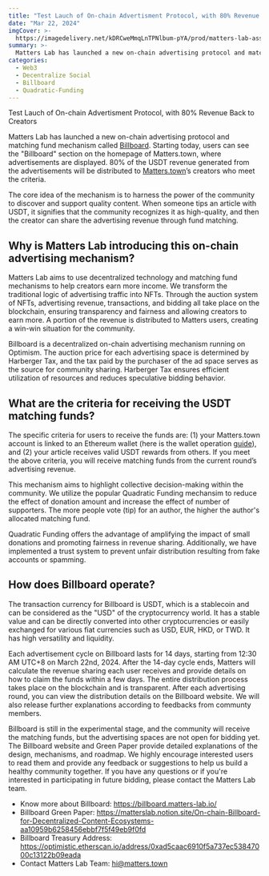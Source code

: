 ```yaml
---
title: "Test Lauch of On-chain Advertisment Protocol, with 80% Revenue Back to Creators"
date: "Mar 22, 2024"
imgCover: >-
  https://imagedelivery.net/kDRCweMmqLnTPNlbum-pYA/prod/matters-lab-assets/62dda622-e7f0-4887-b351-5d194c4021fa.jpeg/1280w
summary: >-
  Matters Lab has launched a new on-chain advertising protocol and matching fund mechanism called Billboard. Starting today, users can see the "Billboard" section on the homepage of Matters.town, where advertisements are displayed. 80% of the USDT revenue generated from the advertisements will be distributed to Matters.town’s creators who meet the criteria.
categories:
  - Web3
  - Decentralize Social
  - Billboard
  - Quadratic-Funding
---
```


Test Lauch of On-chain Advertisment Protocol, with 80% Revenue Back to Creators

Matters Lab has launched a new on-chain advertising protocol and matching fund mechanism called [Billboard](https://billboard.matters-lab.io/). Starting today, users can see the "Billboard" section on the homepage of Matters.town, where advertisements are displayed. 80% of the USDT revenue generated from the advertisements will be distributed to [Matters.town](https://matters.town/)’s creators who meet the criteria.

The core idea of the mechanism is to harness the power of the community to discover and support quality content. When someone tips an article with USDT, it signifies that the community recognizes it as high-quality, and then the creator can share the advertising revenue through fund matching.

## Why is Matters Lab introducing this on-chain advertising mechanism?
Matters Lab aims to use decentralized technology and matching fund mechanisms to help creators earn more income. We transform the traditional logic of advertising traffic into NFTs. Through the auction system of NFTs, advertising revenue, transactions, and bidding all take place on the blockchain, ensuring transparency and fairness and allowing creators to earn more. A portion of the revenue is distributed to Matters users, creating a win-win situation for the community.

Billboard is a decentralized on-chain advertising mechanism running on Optimism. The auction price for each advertising space is determined by Harberger Tax, and the tax paid by the purchaser of the ad space serves as the source for community sharing. Harberger Tax ensures efficient utilization of resources and reduces speculative bidding behavior.

## What are the criteria for receiving the USDT matching funds?
The specific criteria for users to receive the funds are: (1) your Matters.town account is linked to an Ethereum wallet (here is the wallet operation [guide](https://matters.town/@hi176/387112-matters-%E5%8A%A0%E5%AF%86%E9%8C%A2%E5%8C%85%E6%8C%87%E5%8D%97-2023-04-%E6%9B%B4%E6%96%B0-bafybeidcnbop4ald2lat6gkuwjeeflwxzhhi7clw4dqghgftmx6dzdgvyq)), and (2) your article receives valid USDT rewards from others. If you meet the above criteria, you will receive matching funds from the current round’s advertising revenue.

This mechanism aims to highlight collective decision-making within the community. We utilize the popular Quadratic Funding mechansim to  reduce the effect of donation amount and increase the effect of number of supporters. The more people vote (tip) for an author, the higher the author's allocated matching fund.

Quadratic Funding offers the advantage of amplifying the impact of small donations and promoting fairness in revenue sharing. Additionally, we have implemented a trust system to prevent unfair distribution resulting from fake accounts or spamming.

## How does Billboard operate?
The transaction currency for Billboard is USDT, which is a stablecoin and can be considered as the "USD" of the cryptocurrency world. It has a stable value and can be directly converted into other cryptocurrencies or easily exchanged for various fiat currencies such as USD, EUR, HKD, or TWD. It has high versatility and liquidity.

Each advertisement cycle on Billboard lasts for 14 days, starting from 12:30 AM UTC+8 on March 22nd, 2024. After the 14-day cycle ends, Matters will calculate the revenue sharing each user receives and provide details on how to claim the funds within a few days. The entire distribution process takes place on the blockchain and is transparent. After each advertising round, you can view the distribution details on the  Billboard website. We will also release further explanations according to feedbacks from communty members.

Billboard is still in the experimental stage, and the community will receive the matching funds, but the advertising spaces are not open for bidding yet. The Billboard website and Green Paper provide detailed explanations of the design, mechanisms, and roadmap. We highly encourage interested users to read them and provide any feedback or suggestions to help us build a healthy community together. If you have any questions or if you're interested in participating in future bidding, please contact the Matters Lab team.


- Know more about Billboard: https://billboard.matters-lab.io/
- Billboard Green Paper: https://matterslab.notion.site/On-chain-Billboard-for-Decentralized-Content-Ecosystems-aa10959b6258456ebbf7f5f49eb9f0fd
- Billboard Treasury Address:  https://optimistic.etherscan.io/address/0xad5caac6910f5a737ec53847000c13122b09eada
- Contact Matters Lab Team: hi@matters.town
